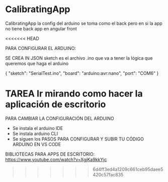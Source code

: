 # CalibratingApp
CalibratingApp
la config del arduino se toma como el back pero en si la app no tiene back
app en angular front 

<<<<<<< HEAD


PARA CONFIGURAR EL ARDUINO:

SE CREA IN JSON
sketch es el archivo .ino que va a tener la lógica que queremos que haga el arduino

{
    "sketch": "SerialTest.ino",
    "board": "arduino:avr:nano",
    "port": "COM6"
}


TAREA 
Ir mirando como hacer la aplicación de escritorio
=======
PARA CAMBIAR LA CONFIGURACIÓN DEL ARDUINO
- Se instala el arduino IDE
- Se instala arduino CLI
- Se siguen los PASOS PARA CONFIGURAR Y SUBIR TU CÓDIGO ARDUINO EN VS CODE


BIBLIOTECAS PARA APPS DE ESCRITORIO:
https://www.youtube.com/watch?v=XgjKa9kkYjc
>>>>>>> 6d4ff3ed4a1209c661ceb95daee5420c57fac835
